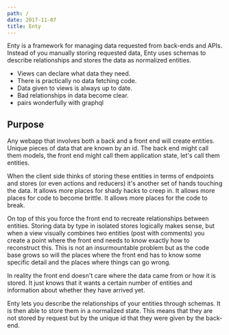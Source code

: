```yaml
---
path: /
date: 2017-11-07
title: Enty
---
```


Enty is a framework for managing data requested from back-ends and APIs.  Instead of you manually storing requested data, Enty uses schemas to describe relationships and stores the data as normalized entities.

* Views can declare what data they need.
* There is practically no data fetching code.
* Data given to views is always up to date.
* Bad relationships in data become clear.
* pairs wonderfully with graphql


## Purpose

<!-- ## models -->
Any webapp that involves  both a back and a front end will create entities. Unique pieces of data that are known by an id.  The back end might call them models, the front end might call them application state, let's call them entities.

<!-- ## too much handling of the data -->
When the client side thinks of storing these entities in terms of endpoints and stores (or even actions and reducers) it's another set of hands touching the data. It allows more places for shady hacks to creep in. It allows more places for code to become brittle. It allows more places for the code to break.

On top of this you force the front end to recreate relationships between entities. Storing data by type in isolated stores logically makes sense, but when a view visually combines two entities (post with comments) you create a point where the front end needs to know exactly how to reconstruct this. This is not an insurmountable problem but as the code base grows so will the places where the front end has to know some specific detail and the places where things can go wrong.

<!-- ## front end concerns.  -->
In reality the front end doesn't care where the data came from or how it is stored. It just knows that it wants a certain number of entities and information about whether they have arrived yet.

<!-- ## Enty -->
Enty lets you describe the relationships of your entities through schemas. It is then able to store them in a normalized state. This means that they are not stored by request but by the unique id that they were given by the back-end.

